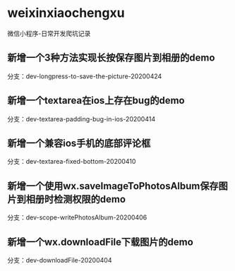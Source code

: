 # weixinxiaochengxu
微信小程序-日常开发爬坑记录

## 新增一个3种方法实现长按保存图片到相册的demo
分支：dev-longpress-to-save-the-picture-20200424

## 新增一个textarea在ios上存在bug的demo
分支：dev-textarea-padding-bug-in-ios-20200414 

## 新增一个兼容ios手机的底部评论框
分支：dev-textarea-fixed-bottom-20200410

## 新增一个使用wx.saveImageToPhotosAlbum保存图片到相册时检测权限的demo
分支：dev-scope-writePhotosAlbum-20200406

## 新增一个wx.downloadFile下载图片的demo
分支：dev-downloadFile-20200404